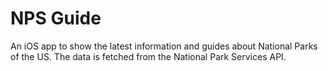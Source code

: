 # NPS Guide

An iOS app to show the latest information and guides about National Parks of the US. The data is fetched from the National Park Services API.
